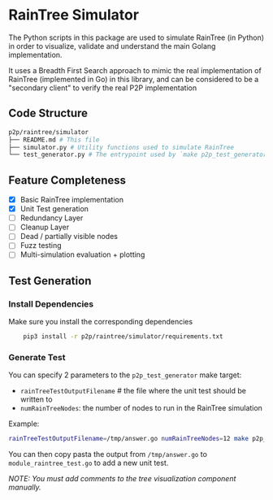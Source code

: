 # RainTree Simulator

The Python scripts in this package are used to simulate RainTree (in Python) in order to visualize, validate and understand the main Golang implementation.

It uses a Breadth First Search approach to mimic the real implementation of RainTree (implemented in Go) in this library, and can be considered to be a "secondary client" to verify the real P2P implementation

## Code Structure

```bash
p2p/raintree/simulator
├── README.md # This file
├── simulator.py # Utility functions used to simulate RainTree
└── test_generator.py # The entrypoint used by `make p2p_test_generator` to generate RainTree unit tests
```

## Feature Completeness

- [x] Basic RainTree implementation
- [x] Unit Test generation
- [ ] Redundancy Layer
- [ ] Cleanup Layer
- [ ] Dead / partially visible nodes
- [ ] Fuzz testing
- [ ] Multi-simulation evaluation + plotting

## Test Generation

### Install Dependencies

Make sure you install the corresponding dependencies

```bash
    pip3 install -r p2p/raintree/simulator/requirements.txt
```

### Generate Test

You can specify 2 parameters to the `p2p_test_generator` make target:

- `rainTreeTestOutputFilename` # the file where the unit test should be written to
- `numRainTreeNodes`: the number of nodes to run in the RainTree simulation

Example:

```bash
rainTreeTestOutputFilename=/tmp/answer.go numRainTreeNodes=12 make p2p_test_generator
```

You can then copy pasta the output from `/tmp/answer.go` to `module_raintree_test.go` to add a new unit test.

_NOTE: You must add comments to the tree visualization component manually._
